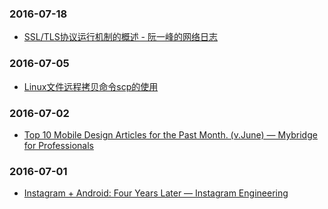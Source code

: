 ### 2016-07-18<br>
+ [SSL/TLS协议运行机制的概述 - 阮一峰的网络日志](http://www.ruanyifeng.com/blog/2014/02/ssl_tls.html)<br>

### 2016-07-05<br>
+ [Linux文件远程拷贝命令scp的使用](https://mp.weixin.qq.com/s?__biz=MzI4MDEwNzAzNg==&mid=2649443523&idx=1&sn=5d703e6fef0b3663b5a4478c32fe45eb&scene=0&key=77421cf58af4a653d41594a5a8462300159a4c001822e7044563c3dc9de486f1d272d2804faf0eb2876082c67639bb37&ascene=0&uin=MjQ4MzEzMDQ0Mw%3D%3D&devicetype=iMac+MacBookPro11%2C4+OSX+OSX+10.11+build(15A284)&version=11020201&pass_ticket=R6REXYW6pBsbIMHmYlBkhbmv2JT6guoCSlHn%2BTgmILq%2BMg%2Bicnqi34F4k9nbalSJ)<br>

### 2016-07-02<br>
+ [Top 10 Mobile Design Articles for the Past Month. (v.June) — Mybridge for Professionals](https://medium.mybridge.co/top-10-mobile-design-articles-for-the-past-month-v-june-c071376e2828#.i217591dg)<br>

### 2016-07-01<br>
+ [Instagram + Android: Four Years Later — Instagram Engineering](https://engineering.instagram.com/instagram-android-four-years-later-927c166b0201#.dw9tcv3vc)<br>


